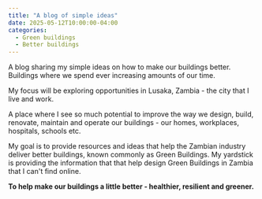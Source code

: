 ```yaml
---
title: "A blog of simple ideas"
date: 2025-05-12T10:00:00-04:00
categories:
  - Green buildings
  - Better buildings
---
```

A blog sharing my simple ideas on how to make our buildings better.
Buildings where we spend ever increasing amounts of our time. 

My focus will be exploring opportunities in Lusaka, Zambia - the city that I live and work.

A place where I see so much potential to improve the way we design, build, renovate, maintain and operate our buildings - our homes, workplaces, hospitals, schools etc.

My goal is to provide resources and ideas that help the Zambian industry deliver better buildings, known commonly as Green Buildings. My yardstick is providing the information that that help design Green Buildings in Zambia that I can't find online. 

**To help make our buildings a little better - healthier, resilient and greener.**




<!--
WORKING 
Lusaka and more broadly Zambia.

My ideas draw upon experience working in the building industry over the past 20 years and deep desire to help Zambia develop cities and buildings that are healthier, more resilient to climate impacts (flooding, power outages, water shortages) and lessen their impact on our environment.

Better buildings that are "green".

A city who's population has doubled to 3.5 million in the past 15 years [https://worldpopulationreview.com/cities/zambia/lusaka#:~:text=Lusaka%20has%20grown%20by%20146,650%20in%20the%20last,latest%20revision%20of%20the%20UN%20World%20Urbanization%20Prospects.]. A city vulnerable to climate impacts, Currently, ongoing power outages, as a consequence drought impacting hydropower generation. Climate vulnerabilities in Lusaka will continue 

The place where I live and work. 
 Making them better for us and the planet.
Better buildings 

I don't pretend to be a writer, and don't necessarily have an audience in mind.


* Green Building design using climatic data - typically test reference year
* Quality data hard to come for many developing countries due to lack of 
* Rubbish in is equal to rubbish out
* "Computer simulation is never accurate, but some models are useful" quote
* Great source of data is ....
* Alternately one can download historical weather data for many locations

* Next post will explore power of [Climate Consultant][climate-cons] to help explore passive design opportunities relevant to Lusaka.

[climate-cons]: https://www.sbse.org/resources/climate-consultant

-->